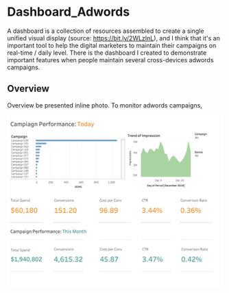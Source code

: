 # Dashboard_Adwords

A dashboard is a collection of resources assembled to create a single unified visual display (source: https://bit.ly/2WLzInL), and I think that it's an important tool to help the digital marketers to maintain their campaigns on real-time / daily level. There is the dashboard I created to demonstrate important features when people maintain several cross-devices adwords campaigns. 


## Overview

Overview be presented inline photo. To monitor adwords campaigns,  

![overview](Dashboard_1.png)
